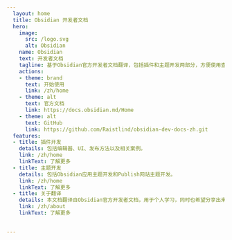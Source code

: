 ```yaml
---
  layout: home
  title: Obsidian 开发者文档
  hero:
    image: 
      src: /logo.svg
      alt: Obsidian
    name: Obsidian
    text: 开发者文档
    tagline: 基于Obsidian官方开发者文档翻译，包括插件和主题开发两部分，方便使用查阅。
    actions:
    - theme: brand
      text: 开始使用
      link: /zh/home
    - theme: alt
      text: 官方文档
      link: https://docs.obsidian.md/Home
    - theme: alt
      text: GitHub
      link: https://github.com/Raistlind/obsidian-dev-docs-zh.git
  features:
  - title: 插件开发
    details: 包括编辑器、UI、发布方法以及相关案例。
    link: /zh/home
    linkText: 了解更多
  - title: 主题开发
    details: 包括Obsidian应用主题开发和Publish网站主题开发。
    link: /zh/home
    linkText: 了解更多
  - title: 关于翻译
    details: 本文档翻译自Obsidian官方开发者文档，用于个人学习，同时也希望分享出来对其它同学有所帮助。由于本人能力有限，如有翻译不当处还请谅解。方便的话可以在github上提issue告知我修正。感谢大家！
    link: /zh/about
    linkText: 了解更多
    

---
```

